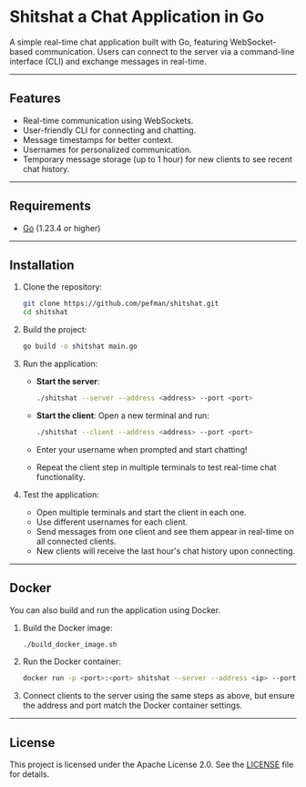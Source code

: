 # Shitshat a Chat Application in Go

A simple real-time chat application built with Go, featuring WebSocket-based communication. Users can connect to the server via a command-line interface (CLI) and exchange messages in real-time.

---

## Features

- Real-time communication using WebSockets.
- User-friendly CLI for connecting and chatting.
- Message timestamps for better context.
- Usernames for personalized communication.
- Temporary message storage (up to 1 hour) for new clients to see recent chat history.

---

## Requirements

- [Go](https://golang.org/doc/install) (1.23.4 or higher)

---

## Installation

1. Clone the repository:

   ```bash
   git clone https://github.com/pefman/shitshat.git
   cd shitshat
   ```

2. Build the project:

   ```bash
   go build -o shitshat main.go
   ```

3. Run the application:

   - **Start the server**:
     ```bash
     ./shitshat --server --address <address> --port <port>
     ```

   - **Start the client**:
     Open a new terminal and run:
     ```bash
     ./shitshat --client --address <address> --port <port>
     ```

   - Enter your username when prompted and start chatting!

   - Repeat the client step in multiple terminals to test real-time chat functionality.

4. Test the application:

   - Open multiple terminals and start the client in each one.
   - Use different usernames for each client.
   - Send messages from one client and see them appear in real-time on all connected clients.
   - New clients will receive the last hour's chat history upon connecting.

---

## Docker

You can also build and run the application using Docker.

1. Build the Docker image:

   ```bash
   ./build_docker_image.sh
   ```

2. Run the Docker container:

   ```bash
   docker run -p <port>:<port> shitshat --server --address <ip> --port <port>
   ```

3. Connect clients to the server using the same steps as above, but ensure the address and port match the Docker container settings.

---

## License

This project is licensed under the Apache License 2.0. See the [LICENSE](LICENSE) file for details.

